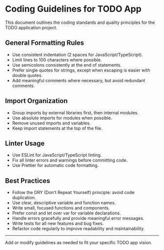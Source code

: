 # Coding Guidelines for TODO App

This document outlines the coding standards and quality principles for the TODO application project.

## General Formatting Rules
- Use consistent indentation (2 spaces for JavaScript/TypeScript).
- Limit lines to 100 characters where possible.
- Use semicolons consistently at the end of statements.
- Prefer single quotes for strings, except when escaping is easier with double quotes.
- Add meaningful comments where necessary, but avoid redundant comments.

## Import Organization
- Group imports by external libraries first, then internal modules.
- Use absolute imports for modules when possible.
- Remove unused imports and variables.
- Keep import statements at the top of the file.

## Linter Usage
- Use ESLint for JavaScript/TypeScript linting.
- Fix all linter errors and warnings before committing code.
- Use Prettier for automatic code formatting.

## Best Practices
- Follow the DRY (Don't Repeat Yourself) principle: avoid code duplication.
- Use clear, descriptive variable and function names.
- Write small, focused functions and components.
- Prefer const and let over var for variable declarations.
- Handle errors gracefully and provide meaningful error messages.
- Write tests for all new features and bug fixes.
- Refactor code regularly to improve readability and maintainability.

---

Add or modify guidelines as needed to fit your specific TODO app vision.
